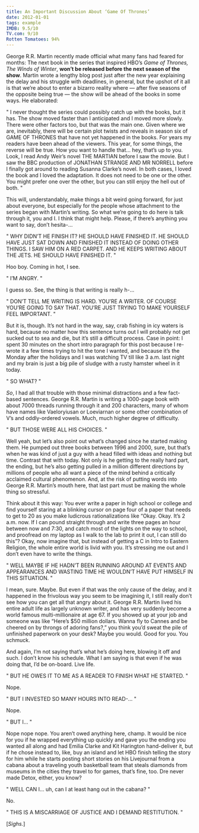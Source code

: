 ```yaml
---
title: An Important Discussion About ‘Game Of Thrones’
date: 2012-01-01
tags: example
IMDB: 9.5/10
TV.com: 9/10
Rotten Tomatoes: 94%
---
```



George R.R. Martin recently made official what many fans had feared for months: The next book in the series that inspired HBO’s <i>Game of Thrones, The Winds of Winter</i>, <b>won’t be released before the next season of the show</b>. Martin wrote a lengthy blog post just after the new year explaining the delay and his struggle with deadlines, in general, but the upshot of it all is that we’re about to enter a bizarro reality where — after five seasons of the opposite being true — the show will be ahead of the books in some ways. He elaborated:

<div class="quote">" I never thought the series could possibly catch up with the books, but it has. The show moved faster than I anticipated and I moved more slowly. There were other factors too, but that was the main one. Given where we are, inevitably, there will be certain plot twists and reveals in season six of GAME OF THRONES that have not yet happened in the books. For years my readers have been ahead of the viewers. This year, for some things, the reverse will be true. How you want to handle that… hey, that’s up to you. Look, I read Andy Weir’s novel THE MARTIAN before I saw the movie. But I saw the BBC production of JONATHAN STRANGE AND MR NORRELL before I finally got around to reading Susanna Clarke’s novel. In both cases, I loved the book and I loved the adaptation. It does not need to be one or the other. You might prefer one over the other, but you can still enjoy the hell out of both. "</div>

This will, understandably, make things a bit weird going forward, for just about everyone, but especially for the people whose attachment to the series began with Martin’s writing. So what we’re going to do here is talk through it, you and I. I think that might help. Please, if there’s anything you want to say, don’t hesita-…

<div class="quote">" WHY DIDN’T HE FINISH IT? HE SHOULD HAVE FINISHED IT. HE SHOULD HAVE JUST SAT DOWN AND FINISHED IT INSTEAD OF DOING OTHER THINGS. I SAW HIM ON A RED CARPET. AND HE KEEPS WRITING ABOUT THE JETS. HE SHOULD HAVE FINISHED IT. "</div>

Hoo boy. Coming in hot, I see.

<div class="quote">" I’M ANGRY. "</div>

I guess so. See, the thing is that writing is really h-…

<div class="quote">" DON’T TELL ME WRITING IS HARD. YOU’RE A WRITER. OF COURSE YOU’RE GOING TO SAY THAT. YOU’RE JUST TRYING TO MAKE YOURSELF FEEL IMPORTANT. "</div>

But it is, though. It’s not hard in the way, say, crab fishing in icy waters is hard, because no matter how this sentence turns out I will probably not get sucked out to sea and die, but it’s still a difficult process. Case in point: I spent 30 minutes on the short intro paragraph for this post because I re-wrote it a few times trying to hit the tone I wanted, and because it’s the Monday after the holidays and I was watching TV till like 3 a.m. last night and my brain is just a big pile of sludge with a rusty hamster wheel in it today.

<div class="quote">" SO WHAT? "</div>

<i>So</i>, I had all that trouble with those minimal distractions and a few fact-based sentences. George R.R. Martin is writing a 1000-page book with about 7000 threads running through it and 200 characters, many of whom have names like Vaeloryiusan or Loeviarnan or some other combination of V’s and oddly-ordered vowels. Much, much higher degree of difficulty.

<div class="quote">" BUT THOSE WERE ALL HIS CHOICES. "</div>

Well yeah, but let’s also point out what’s changed since he started making them. He pumped out three books between 1996 and 2000, sure, but that’s when he was kind of just a guy with a head filled with ideas and nothing but time. Contrast that with today. Not only is he getting to the really hard part, the ending, but he’s also getting pulled in a million different directions by millions of people who all want a piece of the mind behind a critically acclaimed cultural phenomenon. And, at the risk of putting words into George R.R. Martin’s mouth here, that last part must be making the whole thing so stressful.

Think about it this way: You ever write a paper in high school or college and find yourself staring at a blinking cursor on page four of a paper that needs to get to 20 as you make ludicrous rationalizations like “Okay. Okay. It’s 2 a.m. now. If I can pound straight through and write three pages an hour between now and 7:30, and catch most of the lights on the way to school, and proofread on my laptop as I walk to the lab to print it out, I can still do this”? Okay, now imagine that, but instead of getting a C in Intro to Eastern Religion, the whole entire world is livid with you. It’s stressing me out and I don’t even have to write the things.

<div class="quote">" WELL MAYBE IF HE HADN’T BEEN RUNNING AROUND AT EVENTS AND APPEARANCES AND WASTING TIME HE WOULDN’T HAVE PUT HIMSELF IN THIS SITUATION. "</div>

I mean, sure. Maybe. But even if that was the only cause of the delay, and it happened in the frivolous way you seem to be imagining it, I still really don’t see how you can get all that angry about it. George R.R. Martin lived his entire adult life as largely unknown writer, and has very suddenly become a world famous multi-millionaire at age 67. If you showed up at your job and someone was like “Here’s $50 million dollars. Wanna fly to Cannes and be cheered on by throngs of adoring fans?,” you think you’d sweat the pile of unfinished paperwork on your desk? Maybe you would. Good for you. You schmuck.

And again, I’m not saying that’s what he’s doing here, blowing it off and such. I don’t know his schedule. What I am saying is that even if he was doing that, I’d be on-board. Live life.

<div class="quote">" BUT HE OWES IT TO ME AS A READER TO FINISH WHAT HE STARTED. "</div>

Nope.

<div class="quote">" BUT I INVESTED SO MANY HOURS INTO READ-… "</div>

Nope.

<div class="quote">" BUT I… "</div>

Nope nope nope. You aren’t owed anything here, champ. It would be nice for you if he wrapped everything up quickly and gave you the ending you wanted all along and had Emilia Clarke and Kit Harington hand-deliver it, but if he chose instead to, like, buy an island and let HBO finish telling the story for him while he starts posting short stories on his Livejournal from a cabana about a traveling youth basketball team that steals diamonds from museums in the cities they travel to for games, that’s fine, too. Dre never made Detox, either, you know?

<div class="quote">" WELL CAN I… uh, can I at least hang out in the cabana? "</div>

No.

<div class="quote">" THIS IS A MISCARRIAGE OF JUSTICE AND I DEMAND RESTITUTION. "</div>

[<i>Sighs.</i>]
